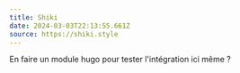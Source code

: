 ```yaml
---
title: Shiki
date: 2024-03-03T22:13:55.661Z
source: https://shiki.style
---
```

En faire un module hugo pour tester l'intégration ici même ?
